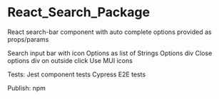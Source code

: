 # React_Search_Package
React search-bar component with auto complete options provided as props/params 

Search input bar with icon
Options as list of Strings
Options div 
Close options div on outside click
Use MUI icons


Tests:
Jest component tests
Cypress E2E tests


Publish:
npm